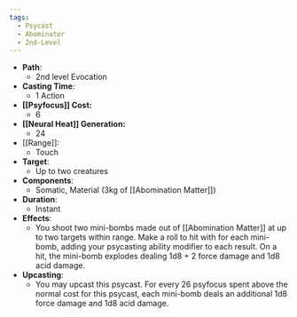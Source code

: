 ```yaml
---
tags:
  - Psycast
  - Abominator
  - 2nd-Level
---
```

- **Path**:
	- 2nd level Evocation
- **Casting Time**:
	- 1 Action
- **[[Psyfocus]] Cost:**
	- 6
- **[[Neural Heat]] Generation:**
	- 24
- [[Range]]:
	- Touch
- **Target**:
	- Up to two creatures
- **Components**:
	- Somatic, Material (3kg of [[Abomination Matter]])
- **Duration**:
	- Instant
- **Effects**:
	- You shoot two mini-bombs made out of [[Abomination Matter]] at up to two targets within range. Make a roll to hit with for each mini-bomb, adding your psycasting ability modifier to each result. On a hit, the mini-bomb explodes dealing 1d8 + 2 force damage and 1d8 acid damage.
- **Upcasting**:
	- You may upcast this psycast. For every 26 psyfocus spent above the normal cost for this psycast, each mini-bomb deals an additional 1d8 force damage and 1d8 acid damage.
